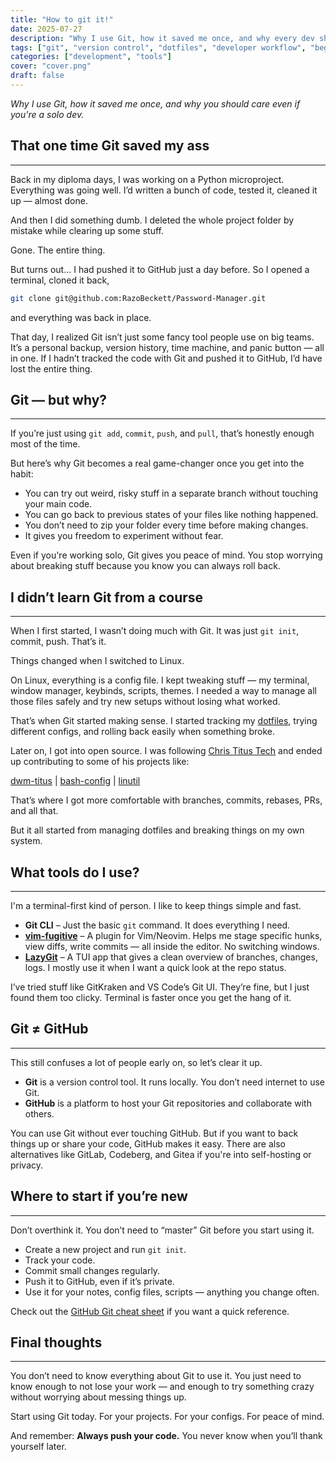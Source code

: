 ```yaml
---
title: "How to git it!"
date: 2025-07-27
description: "Why I use Git, how it saved me once, and why every dev should care."
tags: ["git", "version control", "dotfiles", "developer workflow", "beginner friendly"]
categories: ["development", "tools"]
cover: "cover.png"
draft: false
---
```


*Why I use Git, how it saved me once, and why you should care even if you're a solo dev.*

## That one time Git saved my ass
---

Back in my diploma days, I was working on a Python microproject. Everything was going well. I’d written a bunch of code, tested it, cleaned it up — almost done.

And then I did something dumb. I deleted the whole project folder by mistake while clearing up some stuff.

Gone. The entire thing.

But turns out... I had pushed it to GitHub just a day before. So I opened a terminal, cloned it back,

```bash
git clone git@github.com:RazoBeckett/Password-Manager.git
```

and everything was back in place.

That day, I realized Git isn’t just some fancy tool people use on big teams. It’s a personal backup, version history, time machine, and panic button — all in one. If I hadn’t tracked the code with Git and pushed it to GitHub, I’d have lost the entire thing.

## Git — but why?
---

If you’re just using `git add`, `commit`, `push`, and `pull`, that’s honestly enough most of the time.

But here’s why Git becomes a real game-changer once you get into the habit:

- You can try out weird, risky stuff in a separate branch without touching your main code.
- You can go back to previous states of your files like nothing happened.
- You don’t need to zip your folder every time before making changes.
- It gives you freedom to experiment without fear.

Even if you're working solo, Git gives you peace of mind. You stop worrying about breaking stuff because you know you can always roll back.

## I didn’t learn Git from a course
---

When I first started, I wasn’t doing much with Git. It was just `git init`, commit, push. That’s it.

Things changed when I switched to Linux.

On Linux, everything is a config file. I kept tweaking stuff — my terminal, window manager, keybinds, scripts, themes. I needed a way to manage all those files safely and try new setups without losing what worked.

That’s when Git started making sense. I started tracking my [dotfiles](https://github.com/razobeckett/dotfiles), trying different configs, and rolling back easily when something broke.

Later on, I got into open source. I was following [Chris Titus Tech](https://www.youtube.com/@ChrisTitusTech) and ended up contributing to some of his projects like:

[dwm-titus](https://github.com/ChrisTitusTech/dwm-titus/pulls?q=sort%3Aupdated-desc+is%3Apr+author%3Arazobeckett) | [bash-config](https://github.com/ChrisTitusTech/mybash/pulls?q=sort%3Aupdated-desc+is%3Apr+author%3Arazobeckett) | [linutil](https://github.com/ChrisTitusTech/linutil/issues?q=sort%3Aupdated-desc%20is%3Apr%20author%3Arazobeckett)

That’s where I got more comfortable with branches, commits, rebases, PRs, and all that.

But it all started from managing dotfiles and breaking things on my own system.

## What tools do I use?
---

I'm a terminal-first kind of person. I like to keep things simple and fast.

- **Git CLI** – Just the basic `git` command. It does everything I need.
- **[vim-fugitive](https://github.com/tpope/vim-fugitive)** – A plugin for Vim/Neovim. Helps me stage specific hunks, view diffs, write commits — all inside the editor. No switching windows.
- **[LazyGit](https://github.com/jesseduffield/lazygit)** – A TUI app that gives a clean overview of branches, changes, logs. I mostly use it when I want a quick look at the repo status.

I’ve tried stuff like GitKraken and VS Code’s Git UI. They’re fine, but I just found them too clicky. Terminal is faster once you get the hang of it.

## Git ≠ GitHub
---

This still confuses a lot of people early on, so let’s clear it up.

- **Git** is a version control tool. It runs locally. You don’t need internet to use Git.
- **GitHub** is a platform to host your Git repositories and collaborate with others.

You can use Git without ever touching GitHub. But if you want to back things up or share your code, GitHub makes it easy. There are also alternatives like GitLab, Codeberg, and Gitea if you're into self-hosting or privacy.

## Where to start if you’re new
---

Don’t overthink it. You don’t need to “master” Git before you start using it.

- Create a new project and run `git init`.
- Track your code.
- Commit small changes regularly.
- Push it to GitHub, even if it’s private.
- Use it for your notes, config files, scripts — anything you change often.

Check out the [GitHub Git cheat sheet](https://education.github.com/git-cheat-sheet-education.pdf) if you want a quick reference.

## Final thoughts
---

You don’t need to know everything about Git to use it.
You just need to know enough to not lose your work — and enough to try something crazy without worrying about messing things up.

Start using Git today. For your projects. For your configs. For peace of mind.

And remember:
**Always push your code.** You never know when you’ll thank yourself later.
